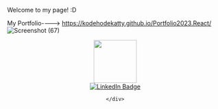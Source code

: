 Welcome to my page! :D


My Portfolio----> https://kodehodekatty.github.io/Portfolio2023.React/
![Screenshot (67)](https://user-images.githubusercontent.com/112854862/215570165-e00baed8-1e5b-4b25-bcbf-ee89fc07fe8f.png)





<div id="header" align="center">
  <img src="https://media.giphy.com/media/M9gbBd9nbDrOTu1Mqx/giphy.gif" width="100"/>
  <div id="badges">
  <a href="www.linkedin.com/in/kathrine-stangeland-qwertasdf">
    <img src="https://img.shields.io/badge/LinkedIn-blue?style=for-the-badge&logo=linkedin&logoColor=white" alt="LinkedIn Badge"/>
  </a>

    </div>
</div>
